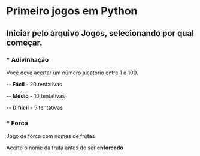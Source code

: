 # Primeiro jogos em Python
## Iniciar pelo arquivo Jogos, selecionando por qual começar.
<div>
  <h3> * Adivinhação </h3>
  <p>Você deve acertar um número aleatório entre 1 e 100.</p>
  <p>-- <b>Fácil</b> - 20 tentativas</p>
  <p>-- <b>Médio</b> - 10 tentativas</p>
  <p>-- <b>Difiícil</b> - 5 tentativas</p>

</div>
  <h3> * Forca</h3>
  <p>Jogo de forca com nomes de frutas</p>
  <p>Acerte o nome da fruta antes de ser <b>enforcado</b></p>
<div>
  
  

